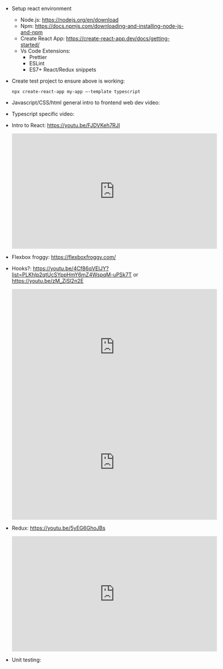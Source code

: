 - Setup react environment
    - Node.js: https://nodejs.org/en/download
    - Npm: https://docs.npmjs.com/downloading-and-installing-node-js-and-npm
    - Create React App: https://create-react-app.dev/docs/getting-started/
    - Vs Code Extensions:
        - Prettier
        - ESLint
        - ES7+ React/Redux snippets

- Create test project to ensure above is working:

    `npx create-react-app my-app —-template typescript`

- Javascript/CSS/html general intro to frontend web dev video:
- Typescript specific video:
- Intro to React: https://youtu.be/FJDVKeh7RJI

  <iframe width="560" height="315" src="https://www.youtube.com/embed/FJDVKeh7RJI?si=1OrkSEpPoYo5W_Ky" title="YouTube video player" frameborder="0" allow="accelerometer; autoplay; clipboard-write; encrypted-media; gyroscope; picture-in-picture; web-share" allowfullscreen></iframe>


- Flexbox froggy: https://flexboxfroggy.com/
- Hooks?:  https://youtu.be/4Cf86qVEIJY?list=PLKhlp2qtUcSYppHmY6mZ4WspqM-uPSk7T or https://youtu.be/zM_ZiSl2n2E

  <iframe width="560" height="315" src="https://www.youtube.com/embed/4Cf86qVEIJY?si=oaw5u6Ifomv2WTae" title="YouTube video player" frameborder="0" allow="accelerometer; autoplay; clipboard-write; encrypted-media; gyroscope; picture-in-picture; web-share" allowfullscreen></iframe>

  <iframe width="560" height="315" src="https://www.youtube.com/embed/zM_ZiSl2n2E?si=hl5S1R7CpKguwFy-" title="YouTube video player" frameborder="0" allow="accelerometer; autoplay; clipboard-write; encrypted-media; gyroscope; picture-in-picture; web-share" allowfullscreen></iframe>


- Redux: https://youtu.be/5yEG6GhoJBs

  <iframe width="560" height="315" src="https://www.youtube.com/embed/5yEG6GhoJBs?si=fqlx4yvdberjz6nv" title="YouTube video player" frameborder="0" allow="accelerometer; autoplay; clipboard-write; encrypted-media; gyroscope; picture-in-picture; web-share" allowfullscreen></iframe>


- Unit testing:
